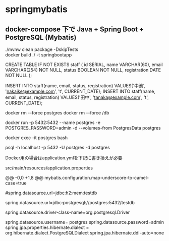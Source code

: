 # springmybatis

## docker-compose 下で Java + Spring Boot + PostgreSQL (Mybatis)

./mvnw clean package -DskipTests  
docker build ./ -t springbootapp

CREATE TABLE IF NOT EXISTS staff (
  id SERIAL,
  name VARCHAR(60),
  email VARCHAR(254) NOT NULL,
  status BOOLEAN NOT NULL,
  registration DATE NOT NULL
);

INSERT INTO staff(name, email, status, registration)
VALUES('中池', 'nakaike@example.com', 't', CURRENT_DATE);
INSERT INTO staff(name, email, status, registration)
VALUES('田中', 'tanaka@example.com', 't', CURRENT_DATE);

docker rm --force postgres
docker rm --force /db

docker run -p 5432:5432 --name postgres -e POSTGRES_PASSWORD=admin -d --volumes-from PostgresData postgres

docker exec -it postgres bash

psql -h localhost -p 5432 -U postgres -d postgres

Docker用の場合はapplication.ymlを下記に書き換えが必要


src/main/resources/application.properties 


@@ -0,0 +1,8 @@
mybatis.configuration.map-underscore-to-camel-case=true


#spring.datasource.url=jdbc:h2:mem:testdb


spring.datasource.url=jdbc:postgresql://postgres:5432/testdb


spring.datasource.driver-class-name=org.postgresql.Driver


spring.datasource.username= postgres
spring.datasource.password=admin
spring.jpa.properties.hibernate.dialect = org.hibernate.dialect.PostgreSQLDialect
spring.jpa.hibernate.ddl-auto=none
